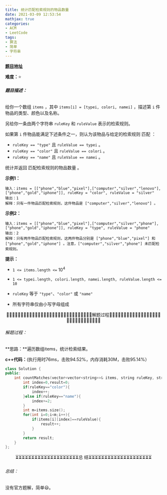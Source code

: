 ```yaml
---
title: 统计匹配检索规则的物品数量
date: 2021-03-09 12:53:54
mathjax: true
categories:
- ACM
- LeetCode
tags:
- 算法
- 简单
- 字符串
---
```


[**题目地址**](https://leetcode-cn.com/problems/count-items-matching-a-rule/)

**难度：**⭐

###### **题目描述：**

给你一个数组 `items` ，其中 `items[i] = [typei, colori, namei]` ，描述第 `i` 件物品的类型、颜色以及名称。

另给你一条由两个字符串 `ruleKey` 和 `ruleValue` 表示的检索规则。

如果第 `i` 件物品能满足下述条件之一，则认为该物品与给定的检索规则 匹配 ：

- `ruleKey == "type"` 且 `ruleValue == typei` 。
- `ruleKey == "color"` 且 `ruleValue == colori` 。
- `ruleKey == "name"` 且 `ruleValue == namei` 。

统计并返回 匹配检索规则的物品数量 。

<!-- more -->

**示例1：**

```
输入：items = [["phone","blue","pixel"],["computer","silver","lenovo"],["phone","gold","iphone"]], ruleKey = "color", ruleValue = "silver"
输出：1
解释：只有一件物品匹配检索规则，这件物品是 ["computer","silver","lenovo"] 。
```

**示例2：**

```
输入：items = [["phone","blue","pixel"],["computer","silver","phone"],["phone","gold","iphone"]], ruleKey = "type", ruleValue = "phone"
输出：2
解释：只有两件物品匹配检索规则，这两件物品分别是 ["phone","blue","pixel"] 和 ["phone","gold","iphone"] 。注意，["computer","silver","phone"] 未匹配检索规则。
```

**提示：**

- `1 <= items.length <=` 10<sup>4</sup>

- `1 <= typei.length, colori.length, namei.length, ruleValue.length <= 10`

- `ruleKey` 等于 `"type"`、`"color"` 或 `"name"`

- 所有字符串仅由小写字母组成

  

<center>🙋‍♂️🙋‍♂️🙋‍♂️🙋‍♂️🙋‍♂️🙋‍♂️🙋‍♂️🙋‍♂️🙋‍♂️🙋‍♂️🙋‍♂️🙋‍♂️🙋‍♂️🙋‍♂️🙋‍♂️解题过程🙋‍♂️🙋‍♂️🙋‍♂️🙋‍♂️🙋‍♂️🙋‍♂️🙋‍♂️🙋‍♂️🙋‍♂️🙋‍♂️🙋‍♂️🙋‍♂️🙋‍♂️🙋‍♂️🙋‍♂️</center>

###### 解题过程：

**思路：**遍历数组items，统计检索结果。

**c++代码：**(执行用时76ms，击败94.52%，内存消耗30M，击败95.14%）

```c++
class Solution {
public:
    int countMatches(vector<vector<string>>& items, string ruleKey, string ruleValue) {
        int index=0,result=0;
        if(ruleKey=="color"){
            index++;
        }else if(ruleKey=="name"){
            index+=2;
        }
        int m=items.size();
        for(int i=0;i<m;i++){
            if(items[i][index]==ruleValue){
                result++;
            }
        }
        return result;
    }
};
```



<center>⏳⏳⏳⏳⏳⏳⏳⏳⏳⏳⏳⏳⏳⏳⏳⏳⏳⏳⏳⏳总 结⏳⏳⏳⏳⏳⏳⏳⏳⏳⏳⏳⏳⏳⏳⏳⏳⏳⏳⏳⏳</center>

###### 总结：

没有官方题解，简单😃。